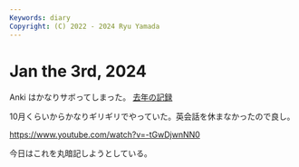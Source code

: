```yaml
---
Keywords: diary
Copyright: (C) 2022 - 2024 Ryu Yamada
---
```

# Jan the 3rd, 2024
Anki はかなりサボってしまった。
[去年の記録](anki.png)

10月くらいからかなりギリギリでやっていた。英会話を休まなかったので良し。

https://www.youtube.com/watch?v=-tGwDjwnNN0

今日はこれを丸暗記しようとしている。
